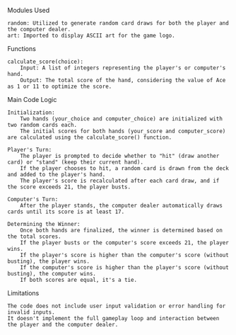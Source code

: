 Modules Used

    random: Utilized to generate random card draws for both the player and the computer dealer.
    art: Imported to display ASCII art for the game logo.

Functions

    calculate_score(choice):
        Input: A list of integers representing the player's or computer's hand.
        Output: The total score of the hand, considering the value of Ace as 1 or 11 to optimize the score.

Main Code Logic

    Initialization:
        Two hands (your_choice and computer_choice) are initialized with two random cards each.
        The initial scores for both hands (your_score and computer_score) are calculated using the calculate_score() function.

    Player's Turn:
        The player is prompted to decide whether to "hit" (draw another card) or "stand" (keep their current hand).
        If the player chooses to hit, a random card is drawn from the deck and added to the player's hand.
        The player's score is recalculated after each card draw, and if the score exceeds 21, the player busts.

    Computer's Turn:
        After the player stands, the computer dealer automatically draws cards until its score is at least 17.

    Determining the Winner:
        Once both hands are finalized, the winner is determined based on the total scores.
        If the player busts or the computer's score exceeds 21, the player wins.
        If the player's score is higher than the computer's score (without busting), the player wins.
        If the computer's score is higher than the player's score (without busting), the computer wins.
        If both scores are equal, it's a tie.

Limitations

    The code does not include user input validation or error handling for invalid inputs.
    It doesn't implement the full gameplay loop and interaction between the player and the computer dealer.
